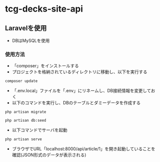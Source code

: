# tcg-decks-site-api

## Laravelを使用
- DBはMySQLを使用

### 使用方法
- 「composer」をインストールする
- プロジェクトを格納されているディレクトリに移動し、以下を実行する
```
composer update
```
- 「.env.local」ファイルを「.env」にリネームし、DB接続情報を変更しておく
- 以下のコマンドを実行し、DBのテーブルとダミーデータを作成する
```
php artisan migrate
```
```
php artisan db:seed
```
- 以下コマンドでサーバを起動
```
php artisan serve
```

- ブラウザでURL「localhost:8000/api/article/1」を開き起動していることを確認(JSON形式のデータが表示される)


